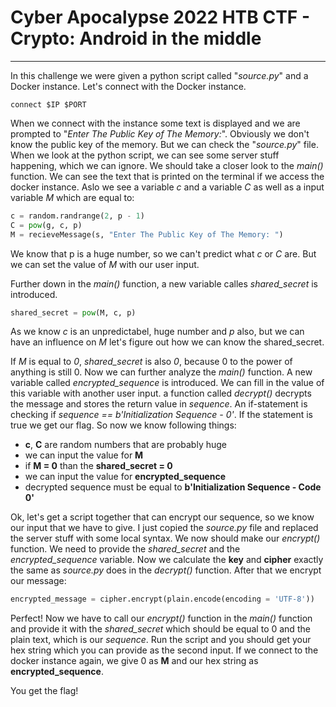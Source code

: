 # Cyber Apocalypse 2022 HTB CTF - Crypto: Android in the middle
---------------------------------------------------------------

In this challenge we were given a python script called "*source.py*" and a Docker instance.
Let's connect with the Docker instance.

```console
connect $IP $PORT
```

When we connect with the instance some text is displayed and we are prompted to "*Enter The Public Key of The Memory:*".
Obviously we don't know the public key of the memory. But we can check the "*source.py*" file.
When we look at the python script, we can see some server stuff happening, which we can ignore. We should take a closer look to the *main()* function.
We can see the text that is printed on the terminal if we access the docker instance. Aslo we see a variable *c* and a variable *C* as well as a input variable *M* which are equal to:

```python
c = random.randrange(2, p - 1)
C = pow(g, c, p)
M = recieveMessage(s, "Enter The Public Key of The Memory: ")
```

We know that p is a huge number, so we can't predict what *c* or *C* are. But we can set the value of *M* with our user input.

Further down in the *main()* function, a new variable calles *shared_secret* is introduced.

```python
shared_secret = pow(M, c, p)
```

As we know *c* is an unpredictabel, huge number and *p* also, but we can have an influence on *M* let's figure out how we can know the shared_secret.

If *M* is equal to *0*, *shared_secret* is also *0*, because 0 to the power of anything is still 0.
Now we can further analyze the *main()* function. A new variable called *encrypted_sequence* is introduced.
We can fill in the value of this variable with another user input. a function called *decrypt()* decrypts the message and stores the return value in *sequence*.
An if-statement is checking if *sequence == b'Initialization Sequence - 0'*. If the statement is true we get our flag.
So now we know following things:
+ **c**, **C** are random numbers that are probably huge
+ we can input the value for **M**
+ if **M = 0** than the **shared_secret = 0**
+ we can input the value for **encrypted_sequence**
+ decrypted sequence must be equal to **b'Initialization Sequence - Code 0'**

Ok, let's get a script together that can encrypt our sequence, so we know our input that we have to give.
I just copied the *source.py* file and replaced the server stuff with some local syntax.
We now should make our *encrypt()* function. We need to provide the *shared_secret* and the *encrypted_sequence* variable.
Now we calculate the **key** and **cipher** exactly the same as *source.py* does in the *decrypt()* function.
After that we encrypt our message:

```python
encrypted_message = cipher.encrypt(plain.encode(encoding = 'UTF-8'))
```
Perfect! Now we have to call our *encrypt()* function in the *main()* function and provide it with the *shared_secret* which should be equal to 0 and the plain text,
which is our *sequence*. Run the script and you should get your hex string which you can provide as the second input.
If we connect to the docker instance again, we give 0 as **M** and our hex string as **encrypted_sequence**.

You get the flag!
